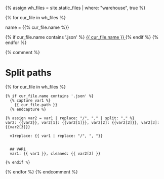 {% assign wh_files = site.static_files | where: "warehouse", true %}


{% for cur_file in wh_files %}

  name = {{% cur_file.name %}}

  {% if cur_file.name contains '.json' %}
  <a href="{{ site.baseurl }}{{ cur_file.path }}"> {{ cur_file.name }} </a>
  {% endif %}
{% endfor %}


{% comment %}
  # Split paths
  {% for cur_file in wh_files %}

    {% if cur_file.name contains '.json' %}
      {% capture var1 %}
        {{ cur_file.path }}
      {% endcapture %}
      
    {% assign var2 = var1 | replace: "/", "," | split: "," %}
    var2: {{var2}}, var2[1]: {{var2[1]}}, var2[2]: {{var2[2]}}, var2[3]: {{var2[3]}}
      
      v1replace: {{ var1 | replace: "/", ", "}}
      
      
      ## VAR1
      var1: {{ var1 }}, cleaned: {{ var2[2] }}
      
    {% endif %}
  {% endfor %}
{% endcomment %}